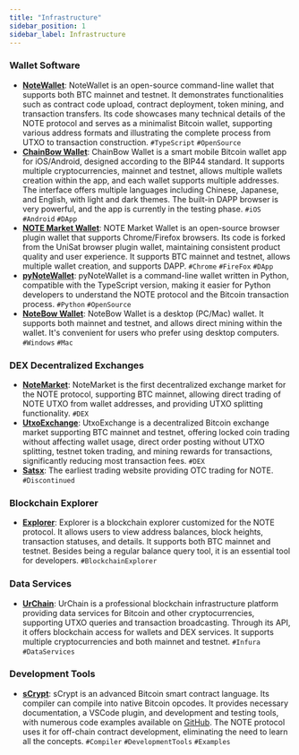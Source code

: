 ```yaml
---
title: "Infrastructure"
sidebar_position: 1
sidebar_label: Infrastructure
---
```


### Wallet Software

- **[NoteWallet](https://github.com/NoteProtocol/NoteWallet)**: NoteWallet is an open-source command-line wallet that supports both BTC mainnet and testnet. It demonstrates functionalities such as contract code upload, contract deployment, token mining, and transaction transfers. Its code showcases many technical details of the NOTE protocol and serves as a minimalist Bitcoin wallet, supporting various address formats and illustrating the complete process from UTXO to transaction construction. `#TypeScript` `#OpenSource`
- **[ChainBow Wallet](https://chainbow.io)**: ChainBow Wallet is a smart mobile Bitcoin wallet app for iOS/Android, designed according to the BIP44 standard. It supports multiple cryptocurrencies, mainnet and testnet, allows multiple wallets creation within the app, and each wallet supports multiple addresses. The interface offers multiple languages including Chinese, Japanese, and English, with light and dark themes. The built-in DAPP browser is very powerful, and the app is currently in the testing phase. `#iOS` `#Android` `#DApp`
- **[NOTE Market Wallet](https://github.com/notemarketio/notemarket-wallet)**: NOTE Market Wallet is an open-source browser plugin wallet that supports Chrome/Firefox browsers. Its code is forked from the UniSat browser plugin wallet, maintaining consistent product quality and user experience. It supports BTC mainnet and testnet, allows multiple wallet creation, and supports DAPP. `#Chrome` `#FireFox` `#DApp`
- **[pyNoteWallet](https://github.com/NoteScan/pyNoteWallet)**: pyNoteWallet is a command-line wallet written in Python, compatible with the TypeScript version, making it easier for Python developers to understand the NOTE protocol and the Bitcoin transaction process. `#Python` `#OpenSource`
- **[NoteBow Wallet](https://notebow.org/)**: NoteBow Wallet is a desktop (PC/Mac) wallet. It supports both mainnet and testnet, and allows direct mining within the wallet. It's convenient for users who prefer using desktop computers. `#Windows` `#Mac`

### DEX Decentralized Exchanges

- **[NoteMarket](https://notemarket.io)**: NoteMarket is the first decentralized exchange market for the NOTE protocol, supporting BTC mainnet, allowing direct trading of NOTE UTXO from wallet addresses, and providing UTXO splitting functionality. `#DEX`
- **[UtxoExchange](https://utxo.exchange)**: UtxoExchange is a decentralized Bitcoin exchange market supporting BTC mainnet and testnet, offering locked coin trading without affecting wallet usage, direct order posting without UTXO splitting, testnet token trading, and mining rewards for transactions, significantly reducing most transaction fees. `#DEX`
- **[Satsx](https://www.satsx.io/otc/note/listed)**: The earliest trading website providing OTC trading for NOTE. `#Discontinued`

### Blockchain Explorer

- **[Explorer](https://explorer.noteprotocol.org)**: Explorer is a blockchain explorer customized for the NOTE protocol. It allows users to view address balances, block heights, transaction statuses, and details. It supports both BTC mainnet and testnet. Besides being a regular balance query tool, it is an essential tool for developers. `#BlockchainExplorer`

### Data Services

- **[UrChain](https://btc.urchain.com)**: UrChain is a professional blockchain infrastructure platform providing data services for Bitcoin and other cryptocurrencies, supporting UTXO queries and transaction broadcasting. Through its API, it offers blockchain access for wallets and DEX services. It supports multiple cryptocurrencies and both mainnet and testnet. `#Infura` `#DataServices`

### Development Tools

- **[sCrypt](https://scrypt.io)**: sCrypt is an advanced Bitcoin smart contract language. Its compiler can compile into native Bitcoin opcodes. It provides necessary documentation, a VSCode plugin, and development and testing tools, with numerous code examples available on [GitHub](https://github.com/sCrypt-Inc/boilerplate). The NOTE protocol uses it for off-chain contract development, eliminating the need to learn all the concepts. `#Compiler` `#DevelopmentTools` `#Examples`
